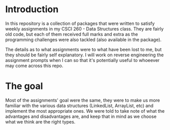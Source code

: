 # Introduction

In this repository is a collection of packages that were written to satisfy weekly assignments in my CSCI 260 - Data Structures class. They are fairly old code, but each of them received full marks and extra as the programming challenges were also tackled (also available in the package).

The details as to what assignments were to what have been lost to me, but they should be fairly self explanatory. I will work on reverse engineering the assignment prompts when I can so that it's potentially useful to whoeever may come across this repo.

# The goal

Most of the assignments' goal were the same, they were to make us more familiar with the various data structures (LinkedList, ArrayList, etc) and implement the most appropriate ones. We were told to take note of what the advantages and disadvantages are, and keep that in mind as we choose what we think are the right types.
